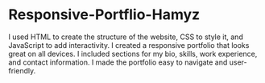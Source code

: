 # Responsive-Portflio-Hamyz
I used HTML to create the structure of the website, CSS to style it, and JavaScript to add interactivity. I created a responsive portfolio that looks great on all devices. I included sections for my bio, skills, work experience, and contact information. I made the portfolio easy to navigate and user-friendly.
